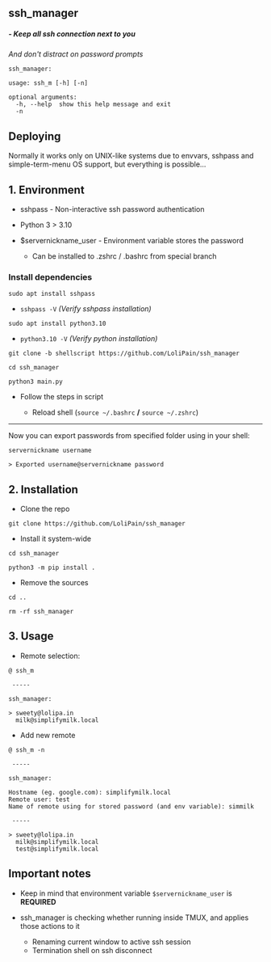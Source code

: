 ## ssh_manager

##### - Keep all ssh connection next to you
*And don't distract on password prompts*

```
ssh_manager: 

usage: ssh_m [-h] [-n]

optional arguments:
  -h, --help  show this help message and exit
  -n 
```


## Deploying

Normally it works only on UNIX-like systems due to envvars, sshpass and simple-term-menu OS support, but everything is possible...

## 1. Environment

- sshpass - Non-interactive ssh password authentication

- Python 3 > 3.10
 
- $servernickname_user - Environment variable stores the password
	- Can be installed to .zshrc / .bashrc from special branch

### Install dependencies

`sudo apt install sshpass`

- `sshpass -V` *(Verify sshpass installation)*

`sudo apt install python3.10`

- `python3.10 -V` *(Verify python installation)*

`git clone -b shellscript https://github.com/LoliPain/ssh_manager`

`cd ssh_manager`

`python3 main.py`

- Follow the steps in script

	- Reload shell
	(`source ~/.bashrc` **/** `source ~/.zshrc`)

 -----

Now you can export passwords from specified folder using in your shell:
```
servernickname username

> Exported username@servernickname password

```

## 2. Installation

- Clone the repo
	
```
git clone https://github.com/LoliPain/ssh_manager
```

- Install it system-wide

```
cd ssh_manager

python3 -m pip install .

```

- Remove the sources

```
cd ..

rm -rf ssh_manager
```

## 3. Usage

- Remote selection:

```
@ ssh_m

 -----

ssh_manager: 

> sweety@lolipa.in
  milk@simplifymilk.local
```

- Add new remote 

```
@ ssh_m -n

 -----

ssh_manager: 

Hostname (eg. google.com): simplifymilk.local
Remote user: test
Name of remote using for stored password (and env variable): simmilk

 -----

> sweety@lolipa.in
  milk@simplifymilk.local
  test@simplifymilk.local

```

## Important notes

- Keep in mind that environment variable `$servernickname_user` is **REQUIRED**

- ssh_manager is checking whether running inside TMUX, and applies those actions to it
	- Renaming current window to active ssh session
	- Termination shell on ssh disconnect
